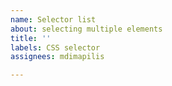 ```yaml
---
name: Selector list
about: selecting multiple elements
title: ''
labels: CSS selector
assignees: mdimapilis

---
```



